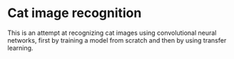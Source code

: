 # Cat image recognition
This is an attempt at recognizing cat images using convolutional neural networks, first by training a model from scratch and then by using transfer learning.
